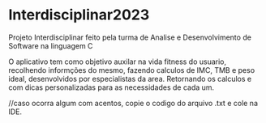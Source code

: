 # Interdisciplinar2023
Projeto Interdisciplinar feito pela turma de Analise e Desenvolvimento de Software na linguagem C 

O aplicativo tem como objetivo auxilar na vida fitness do usuario, recolhendo informções do mesmo, fazendo calculos de IMC, TMB e peso ideal, desenvolvidos por especialistas da area.
Retornando os calculos e com dicas personalizadas para as necessidades de cada um.

//caso ocorra algum com acentos, copie o codigo do arquivo .txt e cole na IDE.
